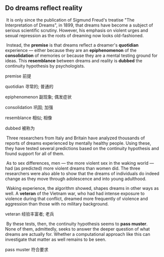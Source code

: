## Do dreams reflect reality

​		It is only since the publication of Sigmund Freud's treatise "The Interpretation of Dreams", in 1899, that dreams have become a subject of serious scientific scrutiny. However, his emphasis on violent urges and sexual repression as the roots of dreaming now looks old-fashioned.

​		Instead, the **premise** is that dreams reflect a dreamer's **quotidian** experience — either because they are an **epiphenomenon** of the **consolidation** of memories or because they are a mental testing ground for ideas. This **resemblance** between dreams and reality is **dubbed** the continuity hypothesis by psychologists.

premise  前提

quotidian  寻常的; 普通的

epiphenomenon  副现象; 偶发症状

consolidation  巩固; 加强

resemblance  相似; 相像

dubbed  被称为

​		Three researchers from Italy and Britain have analyzed thousands of reports of dreams experienced by mentally healthy people. Using these, they have tested several predictions based on the continuity hypothesis and found support for all of them.

​		As to sex differences, men — the more violent sex in the waking world — had (as predicted) more violent dreams than women did. The three researchers were also able to show that the dreams of individuals do indeed change as they move through adolescence and into young adulthood.

​		Waking experience, the algorithm showed, shapes dreams in other ways as well. A **veteran** of the Vietnam war, who had had intense exposure to violence during that conflict, dreamed more frequently of violence and aggression than those with no military background.

veteran  经验丰富者; 老兵

​		By these tests, then, the continuity hypothesis seems to **pass muster**. None of them, admittedly, seeks to answer the deeper question of what dreams are actually for. Whether a computational approach like this can investigate that matter as well remains to be seen.

pass muster  符合要求